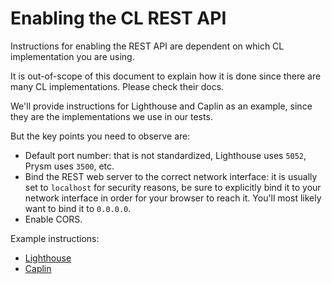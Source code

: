 # Enabling the CL REST API

Instructions for enabling the REST API are dependent on which CL implementation you are using.

It is out-of-scope of this document to explain how it is done since there are many CL implementations. Please check their docs.

We'll provide instructions for Lighthouse and Caplin as an example, since they are the implementations we use in our tests.

But the key points you need to observe are:

- Default port number: that is not standardized, Lighthouse uses `5052`, Prysm uses `3500`, etc.
- Bind the REST web server to the correct network interface: it is usually set to `localhost` for security reasons, be sure to explicitly bind it to your network interface in order for your browser to reach it. You'll most likely want to bind it to `0.0.0.0`.
- Enable CORS.

Example instructions:

- [Lighthouse](./lighthouse.md)
- [Caplin](./caplin.md)
